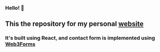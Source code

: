 
### Hello! 👋

## This the repository for my personal [website](https://mohamedabdulnassir.vercel.app)

### It's built using React, and contact form is implemented using [Web3Forms](https://web3forms.com/)
